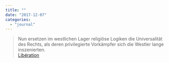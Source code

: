 ```yaml
---
title: ""
date: "2017-12-07"
categories: 
  - "journal"
---
```


> Nun ersetzen im westlichen Lager religiöse Logiken die Universalität des Rechts, als deren privilegierte Vorkämpfer sich die Westler lange inszenierten.  
> [Libération](http://www.liberation.fr/planete/2017/12/07/avec-jerusalem-trump-fait-le-jeu-de-tous-les-extremes_1615071)
